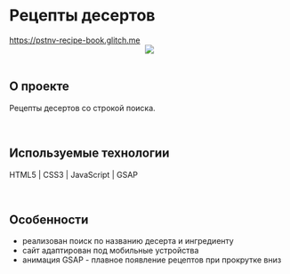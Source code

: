 <h1> Рецепты десертов </h1>
<a href="https://pstnv-recipe-book.glitch.me/"> https://pstnv-recipe-book.glitch.me </a>

<div align="center">
  <img src="https://pstnv.github.io/preview/picPreview_7.png">
</div>
<br>

<h2>О проекте</h2>
<p> Рецепты десертов со строкой поиска. </p>
<br>

<h2>Используемые технологии</h2>
<p> HTML5 | CSS3 | JavaScript | GSAP</p>
<br>

<h2>Особенности</h2>
<ul>
  <li> реализован поиск по названию десерта и ингредиенту </li>
  <li> сайт адаптирован под мобильные устройства </li>
  <li> анимация GSAP - плавное появление рецептов при прокрутке вниз </li>
</ul>
